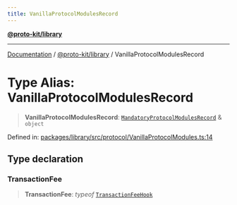 ```yaml
---
title: VanillaProtocolModulesRecord
---
```


[**@proto-kit/library**](../README.md)

***

[Documentation](../../../README.md) / [@proto-kit/library](../README.md) / VanillaProtocolModulesRecord

# Type Alias: VanillaProtocolModulesRecord

> **VanillaProtocolModulesRecord**: [`MandatoryProtocolModulesRecord`](../../protocol/type-aliases/MandatoryProtocolModulesRecord.md) & `object`

Defined in: [packages/library/src/protocol/VanillaProtocolModules.ts:14](https://github.com/proto-kit/framework/blob/28efa802e3737fc3b77339148b307ef7246f3ef1/packages/library/src/protocol/VanillaProtocolModules.ts#L14)

## Type declaration

### TransactionFee

> **TransactionFee**: *typeof* [`TransactionFeeHook`](../classes/TransactionFeeHook.md)
